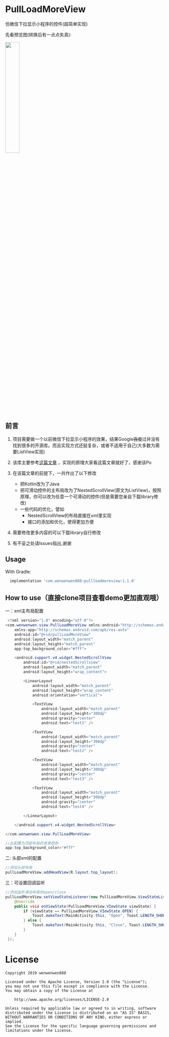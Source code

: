 # PullLoadMoreView
仿微信下拉显示小程序的控件(超简单实现)

先看预览图(转换后有一点点失真):

<img src="https://github.com/wenwenwen888/PullLoadMoreView/blob/master/preview/1.gif" width="30%" height="30%">

前言
-------
1. 项目需要做一个以前微信下拉显示小程序的效果，结果Google~~百度~~过并没有找到很多的开源库。而且实现方式还挺复杂，或者不适用于自己(大多数为需要ListView实现)

2. 该库主要参考[这篇文章](https://www.jianshu.com/p/e409de213938) ，实现的原理大家看这篇文章就好了，感谢该Po

3. 在该篇文章的前提下，一共作出了以下修改
	* 把Kotlin改为了Java
	* 把可滑动控件的主布局改为了NestedScrollView(原文为ListView)，按照原理，你可以改为任意一个可滑动的控件(但是需要您亲自下载library修改)
	* 一些代码的优化，譬如
		* NestedScrollView的布局直接在xml里实现
		* 接口的添加和优化，使得更加方便

4. 需要修改更多内容的可以下载library自行修改

5. 有不妥之处请Issues指出,谢谢


Usage
--------

With Gradle:
```groovy
  implementation 'com.wenwenwen888:pullloadmoreview:1.1.0'
```


How to use（直接clone项目查看demo更加直观哦）
--------
一：xml主布局配置
```java
 <?xml version="1.0" encoding="utf-8"?>
<com.wenwenwen.view.PullLoadMoreView xmlns:android="http://schemas.android.com/apk/res/android"
    xmlns:app="http://schemas.android.com/apk/res-auto"
    android:id="@+id/pullLoadMoreView"
    android:layout_width="match_parent"
    android:layout_height="match_parent"
    app:top_background_color="#fff">

    <android.support.v4.widget.NestedScrollView
        android:id="@+id/nestedScrollview"
        android:layout_width="match_parent"
        android:layout_height="wrap_content">

        <LinearLayout
            android:layout_width="match_parent"
            android:layout_height="wrap_content"
            android:orientation="vertical">

            <TextView
                android:layout_width="match_parent"
                android:layout_height="300dp"
                android:gravity="center"
                android:text="test1" />

            <TextView
                android:layout_width="match_parent"
                android:layout_height="300dp"
                android:gravity="center"
                android:text="test2" />

            <TextView
                android:layout_width="match_parent"
                android:layout_height="300dp"
                android:gravity="center"
                android:text="test3" />

            <TextView
                android:layout_width="match_parent"
                android:layout_height="300dp"
                android:gravity="center"
                android:text="test4" />

        </LinearLayout>

    </android.support.v4.widget.NestedScrollView>

</com.wenwenwen.view.PullLoadMoreView>
```

```java
//此配置为顶部布局的背景颜色
app:top_background_color="#fff"
```
二: 头部xml的配置
```java
//添加头部布局
pullLoadMoreView.addHeadView(R.layout.top_layout);
```
三：可设置回调监听
```java
//添加监听滑动布局的open/close
pullLoadMoreView.setViewStateListener(new PullLoadMoreView.ViewStateListener() {
    @Override
    public void onViewState(PullLoadMoreView.VIewState viewState) {
        if (viewState == PullLoadMoreView.VIewState.OPEN) {
            Toast.makeText(MainActivity.this, "Open", Toast.LENGTH_SHORT).show();
        } else {
            Toast.makeText(MainActivity.this, "Close", Toast.LENGTH_SHORT).show();
        }
    }
 });
```
 
# License

    Copyright 2019 wenwenwen888

    Licensed under the Apache License, Version 2.0 (the "License");
    you may not use this file except in compliance with the License.
    You may obtain a copy of the License at
    
        http://www.apache.org/licenses/LICENSE-2.0
    
    Unless required by applicable law or agreed to in writing, software
    distributed under the License is distributed on an "AS IS" BASIS,
    WITHOUT WARRANTIES OR CONDITIONS OF ANY KIND, either express or implied.
    See the License for the specific language governing permissions and
    limitations under the License.
